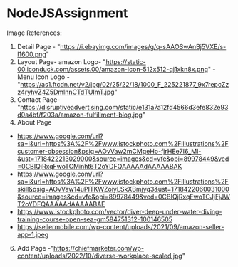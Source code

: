 # NodeJSAssignment
Image References:
1. Detail Page - "https://i.ebayimg.com/images/g/q-sAAOSwAnBj5VXE/s-l1600.png"
2. Layout Page- amazon Logo- "https://static-00.iconduck.com/assets.00/amazon-icon-512x512-qj1xkn8x.png"
          - Menu Icon Logo -"https://as1.ftcdn.net/v2/jpg/02/25/22/18/1000_F_225221877_9x7repcZzz4ryhvZ4Z5DmlnnCTdTUImT.jpg"
3. Contact Page- "https://disruptiveadvertising.com/static/e131a7a12fd4566d3efe832e93d0a4bf/f203a/amazon-fulfillment-blog.jpg"
4. About Page
- https://www.google.com/url?sa=i&url=https%3A%2F%2Fwww.istockphoto.com%2Fillustrations%2Fcustomer-obsession&psig=AOvVaw2mCMgeHo-fjrHEe7I6_Ml-&ust=1718422213029000&source=images&cd=vfe&opi=89978449&ved=0CBIQjRxqFwoTCMinht6T2oYDFQAAAAAdAAAAABAK
-  https://www.google.com/url?sa=i&url=https%3A%2F%2Fwww.istockphoto.com%2Fillustrations%2Fskill&psig=AOvVaw14uPITKWZoiyLSkXBmjyq3&ust=1718422060031000&source=images&cd=vfe&opi=89978449&ved=0CBIQjRxqFwoTCJjFjJWT2oYDFQAAAAAdAAAAABAE
-  https://www.istockphoto.com/vector/diver-deep-under-water-diving-training-course-open-sea-gm584751312-100146505
- https://sellermobile.com/wp-content/uploads/2021/09/amazon-seller-app-1.jpeg
6. Add Page -"https://chiefmarketer.com/wp-content/uploads/2022/10/diverse-workplace-scaled.jpg"

